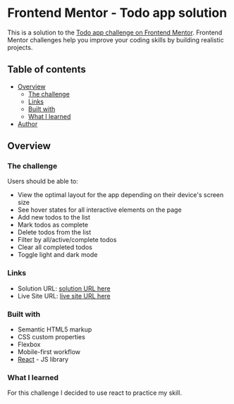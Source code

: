 # Frontend Mentor - Todo app solution

This is a solution to the [Todo app challenge on Frontend Mentor](https://www.frontendmentor.io/challenges/todo-app-Su1_KokOW). Frontend Mentor challenges help you improve your coding skills by building realistic projects. 

## Table of contents

- [Overview](#overview)
  - [The challenge](#the-challenge)
  - [Links](#links)
  - [Built with](#built-with)
  - [What I learned](#what-i-learned)
- [Author](#author)

## Overview

### The challenge

Users should be able to:

- View the optimal layout for the app depending on their device's screen size
- See hover states for all interactive elements on the page
- Add new todos to the list
- Mark todos as complete
- Delete todos from the list
- Filter by all/active/complete todos
- Clear all completed todos
- Toggle light and dark mode

### Links

- Solution URL: [solution URL here](https://github.com/dawser123/todo-app-with-react)
- Live Site URL: [live site URL here](https://dawser123.github.io/todo-app-with-react/)

### Built with

- Semantic HTML5 markup
- CSS custom properties
- Flexbox
- Mobile-first workflow
- [React](https://reactjs.org/) - JS library


### What I learned
For this challenge I decided to use react to practice my skill.

